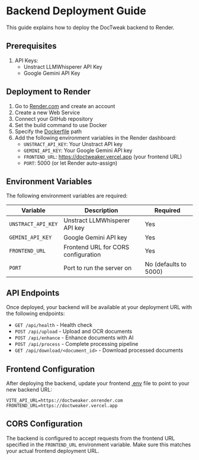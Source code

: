 # Backend Deployment Guide

This guide explains how to deploy the DocTweak backend to Render.

## Prerequisites

1. API Keys:
   - Unstract LLMWhisperer API Key
   - Google Gemini API Key

## Deployment to Render

1. Go to [Render.com](https://render.com/) and create an account
2. Create a new Web Service
3. Connect your GitHub repository
4. Set the build command to use Docker
5. Specify the [Dockerfile](file:///C:/Users/yashd/Downloads/delovable-yashdavece-doc_tweak-1756458605682/doc_tweak-main/Dockerfile) path
6. Add the following environment variables in the Render dashboard:
   - `UNSTRACT_API_KEY`: Your Unstract API key
   - `GEMINI_API_KEY`: Your Google Gemini API key
   - `FRONTEND_URL`: https://doctweaker.vercel.app (your frontend URL)
   - `PORT`: 5000 (or let Render auto-assign)

## Environment Variables

The following environment variables are required:

| Variable | Description | Required |
|----------|-------------|----------|
| `UNSTRACT_API_KEY` | Unstract LLMWhisperer API key | Yes |
| `GEMINI_API_KEY` | Google Gemini API key | Yes |
| `FRONTEND_URL` | Frontend URL for CORS configuration | Yes |
| `PORT` | Port to run the server on | No (defaults to 5000) |

## API Endpoints

Once deployed, your backend will be available at your deployment URL with the following endpoints:

- `GET /api/health` - Health check
- `POST /api/upload` - Upload and OCR documents
- `POST /api/enhance` - Enhance documents with AI
- `POST /api/process` - Complete processing pipeline
- `GET /api/download/<document_id>` - Download processed documents

## Frontend Configuration

After deploying the backend, update your frontend [.env](file:///C:/Users/yashd/Downloads/delovable-yashdavece-doc_tweak-1756458605682/doc_tweak-main/.env) file to point to your new backend URL:

```
VITE_API_URL=https://doctweaker.onrender.com
FRONTEND_URL=https://doctweaker.vercel.app
```

## CORS Configuration

The backend is configured to accept requests from the frontend URL specified in the `FRONTEND_URL` environment variable. Make sure this matches your actual frontend deployment URL.